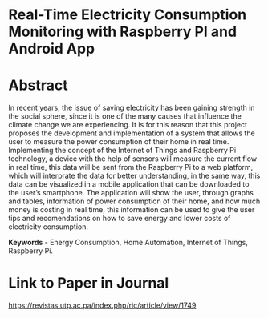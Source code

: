 # Real-Time Electricity Consumption Monitoring with Raspberry PI and Android App

# Abstract

In recent years, the issue of saving electricity has been gaining strength in the social sphere, since it is one of the many causes that influence the climate change we are experiencing. It is for this reason that this project proposes the development and implementation of a system that allows the user to measure the power consumption of their home in real time. Implementing the concept of the Internet of Things and Raspberry Pi technology, a device with the help of sensors will measure the current flow in real time, this data will be sent from the Raspberry Pi to a web platform, which will interprate the data for better understanding, in the same way, this data can be visualized in a mobile application that can be downloaded to the user’s smartphone. The application will show the user, through graphs and tables, information of power consumption of their home, and how much money is costing in real time, this information can be used to give the user tips and recomendations on how to save energy and lower costs of electricity consumption.

**Keywords** - Energy Consumption, Home Automation, Internet of Things, Raspberry Pi. 

# Link to Paper in Journal

https://revistas.utp.ac.pa/index.php/ric/article/view/1749



